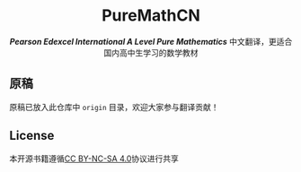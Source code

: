 <div align="center">
  <h1>PureMathCN</h1>
  <p><i><strong>Pearson Edexcel International A Level Pure Mathematics</strong></i> 中文翻译，更适合国内高中生学习的数学教材</p>
</div>

## 原稿
原稿已放入此仓库中 `origin` 目录，欢迎大家参与翻译贡献！

## License

本开源书籍遵循[CC BY-NC-SA 4.0](https://creativecommons.org/licenses/by-nc-sa/4.0/deed.zh)协议进行共享